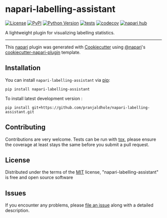# napari-labelling-assistant

[![License](https://img.shields.io/pypi/l/napari-labelling-assistant.svg?color=green)](https://github.com/pranjaldhole/napari-labelling-assistant/raw/main/LICENSE)
[![PyPI](https://img.shields.io/pypi/v/napari-labelling-assistant.svg?color=green)](https://pypi.org/project/napari-labelling-assistant)
[![Python Version](https://img.shields.io/pypi/pyversions/napari-labelling-assistant.svg?color=green)](https://python.org)
[![tests](https://github.com/pranjaldhole/napari-labelling-assistant/workflows/tests/badge.svg)](https://github.com/pranjaldhole/napari-labelling-assistant/actions)
[![codecov](https://codecov.io/gh/pranjaldhole/napari-labelling-assistant/branch/main/graph/badge.svg)](https://codecov.io/gh/pranjaldhole/napari-labelling-assistant)
[![napari hub](https://img.shields.io/endpoint?url=https://api.napari-hub.org/shields/napari-labelling-assistant)](https://napari-hub.org/plugins/napari-labelling-assistant)

A lightweight plugin for visualizing labelling statistics.

----------------------------------

This [napari] plugin was generated with [Cookiecutter] using [@napari]'s [cookiecutter-napari-plugin] template.

<!--
Don't miss the full getting started guide to set up your new package:
https://github.com/napari/cookiecutter-napari-plugin#getting-started

and review the napari docs for plugin developers:
https://napari.org/plugins/stable/index.html
-->

## Installation

You can install `napari-labelling-assistant` via [pip]:

    pip install napari-labelling-assistant



To install latest development version :

    pip install git+https://github.com/pranjaldhole/napari-labelling-assistant.git


## Contributing

Contributions are very welcome. Tests can be run with [tox], please ensure
the coverage at least stays the same before you submit a pull request.

## License

Distributed under the terms of the [MIT] license,
"napari-labelling-assistant" is free and open source software

## Issues

If you encounter any problems, please [file an issue] along with a detailed description.

[napari]: https://github.com/napari/napari
[Cookiecutter]: https://github.com/audreyr/cookiecutter
[@napari]: https://github.com/napari
[MIT]: http://opensource.org/licenses/MIT
[BSD-3]: http://opensource.org/licenses/BSD-3-Clause
[GNU GPL v3.0]: http://www.gnu.org/licenses/gpl-3.0.txt
[GNU LGPL v3.0]: http://www.gnu.org/licenses/lgpl-3.0.txt
[Apache Software License 2.0]: http://www.apache.org/licenses/LICENSE-2.0
[Mozilla Public License 2.0]: https://www.mozilla.org/media/MPL/2.0/index.txt
[cookiecutter-napari-plugin]: https://github.com/napari/cookiecutter-napari-plugin

[file an issue]: https://github.com/pranjaldhole/napari-labelling-assistant/issues

[napari]: https://github.com/napari/napari
[tox]: https://tox.readthedocs.io/en/latest/
[pip]: https://pypi.org/project/pip/
[PyPI]: https://pypi.org/
